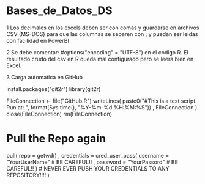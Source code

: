 # Bases_de_Datos_DS

1 Los decimales en los excels deben ser con comas y guardarse en archivos CSV (MS-DOS) para que 
las columnas se separen con ; y puedan ser leidas con facilidad en PowerBI

2 Se debe comentar: #options("encoding" = "UTF-8") en el codigo R. El resultado crudo del csv 
en R queda mal configurado pero se leera bien en Excel.

3 Carga automatica en GitHub

install.packages("git2r")
library(git2r)

FileConnection <- file("GitHub.R")
writeLines( paste0("#This is a test script. Run at: ", format(Sys.time(), "%Y-%m-%d %H:%M:%S"))
          , FileConnection
          )
close(FileConnection)
rm(FileConnection)

# Pull the Repo again
pull( repo = getwd()
    , credentials = cred_user_pass( username = "YourUserName" # BE CAREFUL!!
                                  , password = "YourPassord"  # BE CAREFUL!!
                                  )                           # NEVER EVER PUSH YOUR CREDENTIALS TO ANY REPOSITORY!!!!
    )


<!---
https://rpubs.com/chrimaho/GitHubAutomation
% ![](mongodb.png)
-->

